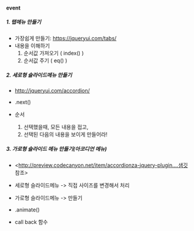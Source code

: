 #### event

##### 1. 탭메뉴 만들기

- 가장쉽게 만들기: <https://jqueryui.com/tabs/>
- 내용을 이해하기
  1. 순서값 가져오기 ( index() )
  2. 순서값 주기 ( eq() )



##### 2. 세로형 슬라이드메뉴 만들기

- <http://jqueryui.com/accordion/>


- .next()
- 순서
  1. 선택했을때, 모든 내용을 접고,
  2. 선택된 다음의 내용을 보이게 만들어라!



##### 3. 가로형 슬라이드 메뉴 만들기(아코디언 메뉴)

- <http://preview.codecanyon.net/item/accordionza-jquery-plugin....샘깃 참조>


- 세로형 슬라이드메뉴 -> 직접 사이즈를 변경해서 처리
- 가로형 슬라이드메뉴 -> 만들기
- .animate()
- call back 함수

